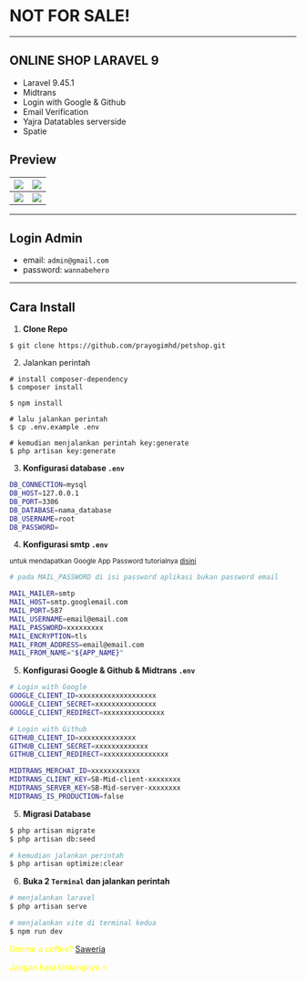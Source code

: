 # NOT FOR SALE!
***
## ONLINE SHOP LARAVEL 9

- Laravel 9.45.1
- Midtrans
- Login with Google & Github
- Email Verification
- Yajra Datatables serverside
- Spatie

## Preview

![](https://github.com/prayogimhd/petshop/blob/main/public/github/shop.png?raw=true)   |   ![](https://github.com/prayogimhd/petshop/blob/main/public/github/my-order.png?raw=true)
:---:|:---:
![](https://github.com/prayogimhd/petshop/blob/main/public/github/admin-order.png?raw=true)  |  ![](https://github.com/prayogimhd/petshop/blob/main/public/github/configurasi.png?raw=true)


***

## Login Admin

- email: `admin@gmail.com`
- password: `wannabehero`

---

## Cara Install
1. **Clone Repo**

```
$ git clone https://github.com/prayogimhd/petshop.git
```
2. Jalankan perintah

```shell
# install composer-dependency
$ composer install

$ npm install

# lalu jalankan perintah
$ cp .env.example .env

# kemudian menjalankan perintah key:generate
$ php artisan key:generate
```
3. **Konfigurasi database `.env`**

```bash
DB_CONNECTION=mysql
DB_HOST=127.0.0.1
DB_PORT=3306
DB_DATABASE=nama_database
DB_USERNAME=root
DB_PASSWORD=
```    
4. **Konfigurasi smtp `.env`**

<small>untuk mendapatkan Google App Password tutorialnya <a href="https://www.febooti.com/products/automation-workshop/tutorials/enable-google-app-passwords-for-smtp.html">disini</a> </small>
```bash
# pada MAIL_PASSWORD di isi password aplikasi bukan password email

MAIL_MAILER=smtp
MAIL_HOST=smtp.googlemail.com
MAIL_PORT=587
MAIL_USERNAME=email@email.com
MAIL_PASSWORD=xxxxxxxxx
MAIL_ENCRYPTION=tls
MAIL_FROM_ADDRESS=email@email.com
MAIL_FROM_NAME="${APP_NAME}"
```  
5. **Konfigurasi Google & Github & Midtrans `.env`**

```bash
# Login with Google
GOOGLE_CLIENT_ID=xxxxxxxxxxxxxxxxxxx
GOOGLE_CLIENT_SECRET=xxxxxxxxxxxxxxx
GOOGLE_CLIENT_REDIRECT=xxxxxxxxxxxxxxx

# Login with Github
GITHUB_CLIENT_ID=xxxxxxxxxxxxxx
GITHUB_CLIENT_SECRET=xxxxxxxxxxxxx
GITHUB_CLIENT_REDIRECT=xxxxxxxxxxxxxxxx

MIDTRANS_MERCHAT_ID=xxxxxxxxxxxx
MIDTRANS_CLIENT_KEY=SB-Mid-client-xxxxxxxx
MIDTRANS_SERVER_KEY=SB-Mid-server-xxxxxxxx
MIDTRANS_IS_PRODUCTION=false
```    

5. **Migrasi Database**

```bash
$ php artisan migrate
$ php artisan db:seed

# kemudian jalankan perintah
$ php artisan optimize:clear
```    
6. **Buka 2 `Terminal` dan jalankan perintah**
```bash
# menjalankan laravel
$ php artisan serve

# menjalankan vite di terminal kedua
$ npm run dev
```

<p style="color:yellow">Gimme a coffee? <a href="https://saweria.co/prayogimhd"> Saweria </a><p>
<p style="color:yellow">Jangan lupa bintangnya ⭐<p>
